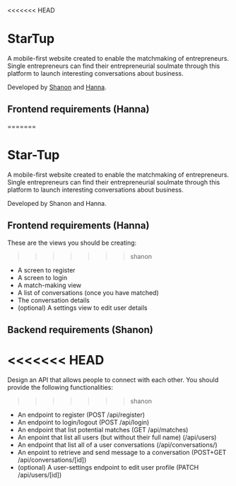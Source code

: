 <<<<<<< HEAD
# StarTup

A mobile-first website created to enable the matchmaking of entrepreneurs. Single entrepreneurs can find their entrepreneurial soulmate through this platform to launch interesting conversations about business.

Developed by [Shanon](https://github.com/shanon-richet) and [Hanna](https://github.com/hanjika).

## Frontend requirements (Hanna)
=======
# Star-Tup

A mobile-first website created to enable the matchmaking of entrepreneurs. Single entrepreneurs can find their entrepreneurial soulmate through this platform to launch interesting conversations about business.

Developed by Shanon and Hanna.

## Frontend requirements (Hanna)
These are the views you should be creating:

>>>>>>> shanon
- A screen to register
- A screen to login
- A match-making view
- A list of conversations (once you have matched)
- The conversation details
- (optional) A settings view to edit user details

## Backend requirements (Shanon)
<<<<<<< HEAD
=======
Design an API that allows people to connect with each other. You should provide the following functionalities:

>>>>>>> shanon
- An endpoint to register (POST /api/register)
- An endpoint to login/logout (POST /api/login)
- An endpoint that list potential matches (GET /api/matches)
- An enpoint that list all users (but without their full name) (/api/users)
- An endpoint that list all of a user conversations (/api/conversations/)
- An enpoint to retrieve and send message to a conversation (POST+GET /api/conversations/[id])
- (optional) A user-settings endpoint to edit user profile (PATCH /api/users/[id])